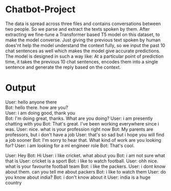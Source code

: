 # Chatbot-Project
The data is spread across three files and contains conversations between two people. So we parse and extract the texts spoken by them.
After extracting we fine-tune a Transformer based T5 model on this dataset, to make the model converse. Just giving the previous text spoken by human does'nt help the model understand the context fully, so we input the past 10 chat sentences as well which makes the model give accurate predictions. 
The model is designed in such a way like: At a particular point of prediction time, it takes the previous 10 chat sentences, encodes them into a single sentence and generate the reply based on the context.

# Output

User: hello anyone there <br />
Bot: hello there. how are you? <br />
User: i am doing good, thank you <br />
Bot: I'm doing great, thanks. What are you doing?
User: i am presently chatting with you
Bot: That's great. I've been working everywhere since i was.
User: nice. what is your profession right now
Bot: My parents are professors, but i don't have a job
User: that's so sad but i hope you will find a job sooner
Bot: I'm sorry to hear that. What kind of work are you looking for?
User: i am looking for a ml engineer role
Bot: That's cool.

User: Hey
Bot: Hi
User: i like cricket. what about you
Bot: i am not sure what that is
User: cricket is a sport
Bot: i like to watch football.
User: ohh nice. what is your favourite football team
Bot: i like the packers.
User: i dont know about them. can you tell me about packers
Bot: i like to watch them
User: do you know about india?
Bot: i don't know about it
User: india is a huge country
